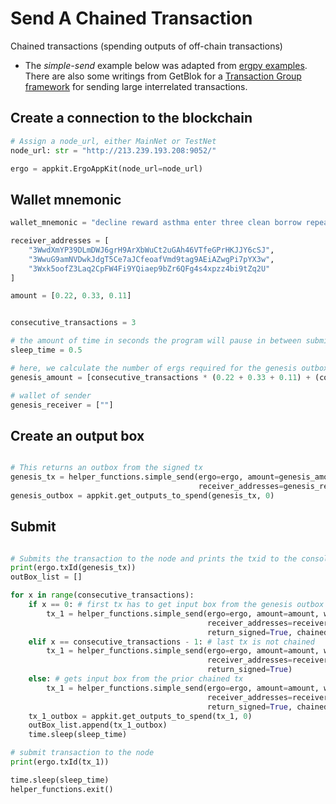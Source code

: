 # Send A Chained Transaction

Chained transactions (spending outputs of off-chain transactions)


- The *simple-send* example below was adapted from [ergpy examples](https://github.com/mgpai22/ergpy/tree/main/examples). There are also some writings from GetBlok for a [Transaction Group framework](https://github.com/GetBlok-io/Subpooling#frameworks--abstractions) for sending large interrelated transactions.


## Create a connection to the blockchain

```python
# Assign a node_url, either MainNet or TestNet
node_url: str = "http://213.239.193.208:9052/"

ergo = appkit.ErgoAppKit(node_url=node_url)
```

## Wallet mnemonic

```python
wallet_mnemonic = "decline reward asthma enter three clean borrow repeat identify wisdom horn pull entire adapt neglect."

receiver_addresses = [
    "3WwdXmYP39DLmDWJ6grH9ArXbWuCt2uGAh46VTfeGPrHKJJY6cSJ",
    "3WwuG9amNVDwkJdgT5Ce7aJCfeoafVmd9tag9AEiAZwgPi7pYX3w",
    "3Wxk5oofZ3Laq2CpFW4Fi9YQiaep9bZr6QFg4s4xpzz4bi9tZq2U"
]

amount = [0.22, 0.33, 0.11]


consecutive_transactions = 3

# the amount of time in seconds the program will pause in between submitting transactions
sleep_time = 0.5 

# here, we calculate the number of ergs required for the genesis outbox
genesis_amount = [consecutive_transactions * (0.22 + 0.33 + 0.11) + (consecutive_transactions + 1) * 0.001]

# wallet of sender
genesis_receiver = [""]  
```

## Create an output box

```python

# This returns an outbox from the signed tx
genesis_tx = helper_functions.simple_send(ergo=ergo, amount=genesis_amount, wallet_mnemonic=wallet_mnemonic,
                                          receiver_addresses=genesis_receiver, return_signed=True)
genesis_outbox = appkit.get_outputs_to_spend(genesis_tx, 0)      
```

## Submit 

```python

# Submits the transaction to the node and prints the txid to the console
print(ergo.txId(genesis_tx))  
outBox_list = []

for x in range(consecutive_transactions):
    if x == 0: # first tx has to get input box from the genesis outbox
        tx_1 = helper_functions.simple_send(ergo=ergo, amount=amount, wallet_mnemonic=wallet_mnemonic,
                                            receiver_addresses=receiver_addresses, input_box=genesis_outbox,
                                            return_signed=True, chained=True)
    elif x == consecutive_transactions - 1: # last tx is not chained
        tx_1 = helper_functions.simple_send(ergo=ergo, amount=amount, wallet_mnemonic=wallet_mnemonic,
                                            receiver_addresses=receiver_addresses, input_box=outBox_list[x - 1],
                                            return_signed=True)
    else: # gets input box from the prior chained tx
        tx_1 = helper_functions.simple_send(ergo=ergo, amount=amount, wallet_mnemonic=wallet_mnemonic,
                                            receiver_addresses=receiver_addresses, input_box=outBox_list[x - 1],
                                            return_signed=True, chained=True)
    tx_1_outbox = appkit.get_outputs_to_spend(tx_1, 0)
    outBox_list.append(tx_1_outbox)
    time.sleep(sleep_time)

# submit transaction to the node
print(ergo.txId(tx_1)) 

time.sleep(sleep_time)
helper_functions.exit()
```
